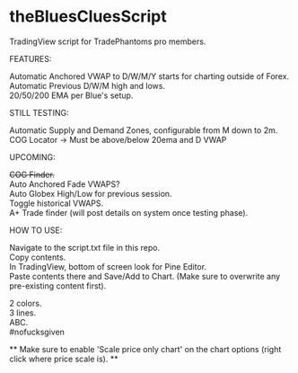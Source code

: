 # theBluesCluesScript
TradingView script for TradePhantoms pro members. 
    
FEATURES:
    
Automatic Anchored VWAP to D/W/M/Y starts for charting outside of Forex.  
Automatic Previous D/W/M high and lows.  
20/50/200 EMA per Blue's setup.  
    
STILL TESTING: 
    
Automatic Supply and Demand Zones, configurable from M down to 2m.  
COG Locator -> Must be above/below 20ema and D VWAP
    
UPCOMING:  

~~COG Finder.~~      
Auto Anchored Fade VWAPS?  
Auto Globex High/Low for previous session.  
Toggle historical VWAPS.  
A+ Trade finder (will post details on system once testing phase).  
    
HOW TO USE: 
    
Navigate to the script.txt file in this repo.    
Copy contents.  
In TradingView, bottom of screen look for Pine Editor.  
Paste contents there and Save/Add to Chart. (Make sure to overwrite any pre-existing content first).  
    
2 colors.  
3 lines.   
ABC.  
#nofucksgiven   
    
** Make sure to enable 'Scale price only chart' on the chart options (right click where price scale is). **
